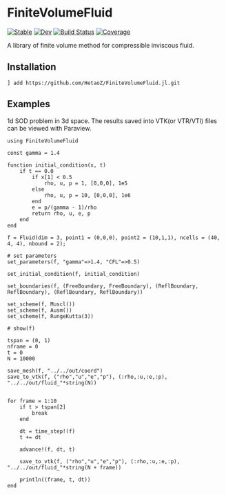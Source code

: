 # FiniteVolumeFluid

[![Stable](https://img.shields.io/badge/docs-stable-blue.svg)](https://HetaoZ.github.io/FiniteVolumeFluid.jl/stable)
[![Dev](https://img.shields.io/badge/docs-dev-blue.svg)](https://HetaoZ.github.io/FiniteVolumeFluid.jl/dev)
[![Build Status](https://github.com/HetaoZ/FiniteVolumeFluid.jl/actions/workflows/CI.yml/badge.svg?branch=main)](https://github.com/HetaoZ/FiniteVolumeFluid.jl/actions/workflows/CI.yml?query=branch%3Amain)
[![Coverage](https://codecov.io/gh/HetaoZ/FiniteVolumeFluid.jl/branch/main/graph/badge.svg)](https://codecov.io/gh/HetaoZ/FiniteVolumeFluid.jl)

A library of finite volume method for compressible inviscous fluid. 

## Installation

```
] add https://github.com/HetaoZ/FiniteVolumeFluid.jl.git
```

## Examples
1d SOD problem in 3d space. The results saved into VTK(or VTR/VTI) files can be viewed with Paraview.

```
using FiniteVolumeFluid

const gamma = 1.4

function initial_condition(x, t)
    if t == 0.0
        if x[1] < 0.5
            rho, u, p = 1, [0,0,0], 1e5
        else
            rho, u, p = 10, [0,0,0], 1e6
        end
        e = p/(gamma - 1)/rho
        return rho, u, e, p
    end
end

f = Fluid(dim = 3, point1 = (0,0,0), point2 = (10,1,1), ncells = (40, 4, 4), nbound = 2);

# set parameters
set_parameters(f, "gamma"=>1.4, "CFL"=>0.5)

set_initial_condition(f, initial_condition)

set_boundaries(f, (FreeBoundary, FreeBoundary), (ReflBoundary, ReflBoundary), (ReflBoundary, ReflBoundary))

set_scheme(f, Muscl())
set_scheme(f, Ausm())
set_scheme(f, RungeKutta(3))

# show(f)

tspan = (0, 1)
nframe = 0
t = 0
N = 10000

save_mesh(f, "../../out/coord")
save_to_vtk(f, ("rho","u","e","p"), (:rho,:u,:e,:p), "../../out/fluid_"*string(N))


for frame = 1:10
    if t > tspan[2]
        break
    end
    
    dt = time_step!(f)
    t += dt

    advance!(f, dt, t)

    save_to_vtk(f, ("rho","u","e","p"), (:rho,:u,:e,:p), "../../out/fluid_"*string(N + frame))

    println((frame, t, dt))
end

```
